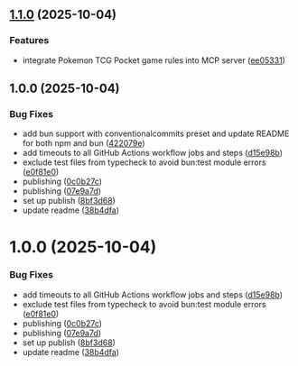 ## [1.1.0](https://github.com/briansunter/pokeclaude/compare/v1.0.0...v1.1.0) (2025-10-04)

### Features

- integrate Pokemon TCG Pocket game rules into MCP server ([ee05331](https://github.com/briansunter/pokeclaude/commit/ee053311f6dda3520f6668dd8908496d4ea41f32))

## 1.0.0 (2025-10-04)

### Bug Fixes

- add bun support with conventionalcommits preset and update README for both npm and bun ([422079e](https://github.com/briansunter/pokeclaude/commit/422079ebcdf71dfbc1419219740438b4948d6d9b))
- add timeouts to all GitHub Actions workflow jobs and steps ([d15e98b](https://github.com/briansunter/pokeclaude/commit/d15e98b60059db5a8b92b5248b0d84506b5b3a6a))
- exclude test files from typecheck to avoid bun:test module errors ([e0f81e0](https://github.com/briansunter/pokeclaude/commit/e0f81e085f7795d0d2f1f94b7cfbfb1b1087809e))
- publishing ([0c0b27c](https://github.com/briansunter/pokeclaude/commit/0c0b27c533667d854e66fd14ed33d6a769b1a59e))
- publishing ([07e9a7d](https://github.com/briansunter/pokeclaude/commit/07e9a7da88e9ddff373403a9cf61c37b4bc1b9c0))
- set up publish ([8bf3d68](https://github.com/briansunter/pokeclaude/commit/8bf3d689394c9d0fcd03b93dc3dff41896a5e0a2))
- update readme ([38b4dfa](https://github.com/briansunter/pokeclaude/commit/38b4dfa54706795baa43f5868462f4e852dfb127))

# 1.0.0 (2025-10-04)

### Bug Fixes

- add timeouts to all GitHub Actions workflow jobs and steps ([d15e98b](https://github.com/briansunter/pokeclaude/commit/d15e98b60059db5a8b92b5248b0d84506b5b3a6a))
- exclude test files from typecheck to avoid bun:test module errors ([e0f81e0](https://github.com/briansunter/pokeclaude/commit/e0f81e085f7795d0d2f1f94b7cfbfb1b1087809e))
- publishing ([0c0b27c](https://github.com/briansunter/pokeclaude/commit/0c0b27c533667d854e66fd14ed33d6a769b1a59e))
- publishing ([07e9a7d](https://github.com/briansunter/pokeclaude/commit/07e9a7da88e9ddff373403a9cf61c37b4bc1b9c0))
- set up publish ([8bf3d68](https://github.com/briansunter/pokeclaude/commit/8bf3d689394c9d0fcd03b93dc3dff41896a5e0a2))
- update readme ([38b4dfa](https://github.com/briansunter/pokeclaude/commit/38b4dfa54706795baa43f5868462f4e852dfb127))
